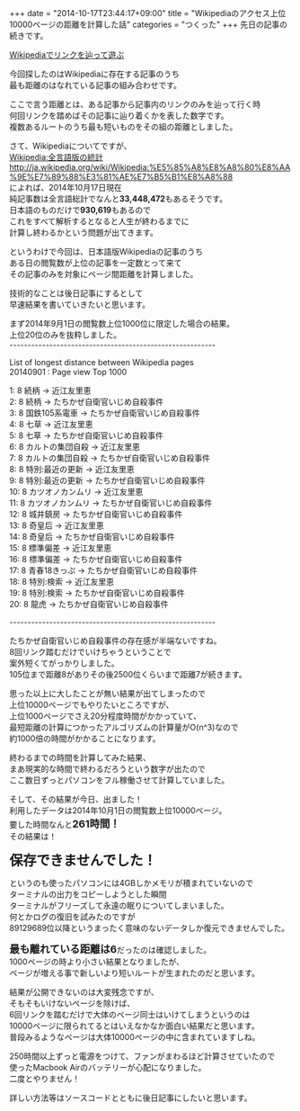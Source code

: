 +++
date = "2014-10-17T23:44:17+09:00"
title = "Wikipediaのアクセス上位10000ページの距離を計算した話"
categories = "つくった"
+++
先日の記事の続きです。  
  
<a href="/post/20141003_0/" target="_blank" title="Wikipediaでリンクを辿って遊ぶ">Wikipediaでリンクを辿って遊ぶ</a>  
  
今回探したのはWikipediaに存在する記事のうち  
最も距離のはなれている記事の組み合わせです。  
  
ここで言う距離とは、ある記事から記事内のリンクのみを辿って行く時  
何回リンクを踏めばその記事に辿り着くかを表した数字です。  
複数あるルートのうち最も短いものをその組の距離としました。  
  
さて、Wikipediaについてですが、  
<a href="http://ja.wikipedia.org/wiki/Wikipedia:%E5%85%A8%E8%A8%80%E8%AA%9E%E7%89%88%E3%81%AE%E7%B5%B1%E8%A8%88" target="_blank" title="Wikipedia:全言語版の統計">Wikipedia:全言語版の統計  
http://ja.wikipedia.org/wiki/Wikipedia:%E5%85%A8%E8%A8%80%E8%AA%9E%E7%89%88%E3%81%AE%E7%B5%B1%E8%A8%88</a>  
によれば、2014年10月17日現在  
純記事数は全言語総計でなんと<strong>33,448,472</strong>もあるそうです。  
日本語のものだけで<strong>930,619</strong>もあるので  
これをすべて解析するとなると人生が終わるまでに  
計算し終わるかという問題が出てきます。  
  
というわけで今回は、日本語版Wikipediaの記事のうち  
ある日の閲覧数が上位の記事を一定数とって来て  
その記事のみを対象にページ間距離を計算しました。  
  
技術的なことは後日記事にするとして  
早速結果を書いていきたいと思います。  
  
まず2014年9月1日の閲覧数上位1000位に限定した場合の結果。  
上位20位のみを抜粋しました。  
&#45;&#45;&#45;&#45;&#45;&#45;&#45;&#45;&#45;&#45;&#45;&#45;&#45;&#45;&#45;&#45;&#45;&#45;&#45;&#45;&#45;&#45;&#45;&#45;&#45;&#45;&#45;&#45;&#45;&#45;&#45;&#45;&#45;&#45;&#45;&#45;&#45;&#45;&#45;&#45;&#45;&#45;&#45;&#45;&#45;&#45;&#45;&#45;&#45;&#45;&#45;&#45;&#45;&#45;&#45;--  
  
List of longest distance between Wikipedia pages  
20140901 : Page view Top 1000  
  
   1:  8 続柄 -> 近江友里恵  
   2:  8 続柄 -> たちかぜ自衛官いじめ自殺事件  
   3:  8 国鉄105系電車 -> たちかぜ自衛官いじめ自殺事件  
   4:  8 七草 -> 近江友里恵  
   5:  8 七草 -> たちかぜ自衛官いじめ自殺事件  
   6:  8 カルトの集団自殺 -> 近江友里恵  
   7:  8 カルトの集団自殺 -> たちかぜ自衛官いじめ自殺事件  
   8:  8 特別:最近の更新 -> 近江友里恵  
   9:  8 特別:最近の更新 -> たちかぜ自衛官いじめ自殺事件  
  10:  8 カツオノカンムリ -> 近江友里恵  
  11:  8 カツオノカンムリ -> たちかぜ自衛官いじめ自殺事件  
  12:  8 城井鎮房 -> たちかぜ自衛官いじめ自殺事件  
  13:  8 奇皇后 -> 近江友里恵  
  14:  8 奇皇后 -> たちかぜ自衛官いじめ自殺事件  
  15:  8 標準偏差 -> 近江友里恵  
  16:  8 標準偏差 -> たちかぜ自衛官いじめ自殺事件  
  17:  8 青春18きっぷ -> たちかぜ自衛官いじめ自殺事件  
  18:  8 特別:検索 -> 近江友里恵  
  19:  8 特別:検索 -> たちかぜ自衛官いじめ自殺事件  
  20:  8 龍虎 -> たちかぜ自衛官いじめ自殺事件  
  
&#45;&#45;&#45;&#45;&#45;&#45;&#45;&#45;&#45;&#45;&#45;&#45;&#45;&#45;&#45;&#45;&#45;&#45;&#45;&#45;&#45;&#45;&#45;&#45;&#45;&#45;&#45;&#45;&#45;&#45;&#45;&#45;&#45;&#45;&#45;&#45;&#45;&#45;&#45;&#45;&#45;&#45;&#45;&#45;&#45;&#45;&#45;&#45;&#45;&#45;&#45;&#45;&#45;&#45;&#45;--  
  
たちかぜ自衛官いじめ自殺事件の存在感が半端ないですね。  
8回リンク踏むだけでいけちゃうということで  
案外短くてがっかりしました。  
105位まで距離8がありその後2500位くらいまで距離7が続きます。  
  
思った以上に大したことが無い結果が出てしまったので  
上位10000ページでもやりたいところですが、  
上位1000ページでさえ20分程度時間がかかっていて、  
最短距離の計算につかったアルゴリズムの計算量がO(n^3)なので  
約1000倍の時間がかかることになります。  
  
終わるまでの時間を計算してみた結果、  
まあ現実的な時間で終わるだろうという数字が出たので  
ここ数日ずっとパソコンをフル稼働させて計算していました。  
  
そして、その結果が今日、出ました！  
利用したデータは2014年10月1日の閲覧数上位10000ページ。  
要した時間なんと<span style="font-size:large;"><strong>261時間！</strong></span>  
その結果は！  
  
<span style="font-size:x-large;"><strong>保存できませんでした！</strong></span>  
  
というのも使ったパソコンには4GBしかメモリが積まれていないので  
ターミナルの出力をコピーしようとした瞬間  
ターミナルがフリーズして永遠の眠りについてしまいました。  
何とかログの復旧を試みたのですが  
89129689位以降というまったく意味のないデータしか復元できませんでした。  
  
<strong><span style="font-size:large;">最も離れている距離は6</span></strong>だったのは確認しました。  
1000ページの時より小さい結果となりましたが、  
ページが増える事で新しいより短いルートが生まれたのだと思います。  
  
結果が公開できないのは大変残念ですが、  
そもそもいけないページを除けば、  
6回リンクを踏むだけで大体のページ同士はいけてしまうというのは  
10000ページに限られてるとはいえなかなか面白い結果だと思います。  
普段みるようなページは大体10000ページの中に含まれていますしね。  
  
250時間以上ずっと電源をつけて、ファンがまわるほど計算させていたので  
使ったMacbook Airのバッテリーが心配になりました。  
二度とやりません！  
  
詳しい方法等はソースコードとともに後日記事にしたいと思います。